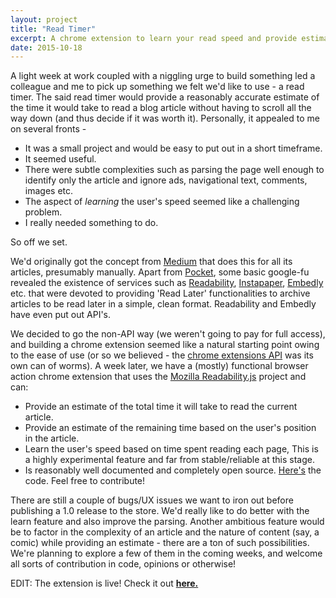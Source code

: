 ```yaml
---
layout: project
title: "Read Timer"
excerpt: A chrome extension to learn your read speed and provide estimates of article read times.
date: 2015-10-18
---
```


A light week at work coupled with a niggling urge to build something led a colleague and me to pick up something we felt we'd like to use - a read timer. The said read timer would provide a reasonably accurate estimate of the time it would take to read a blog article without having to scroll all the way down (and thus decide if it was worth it). Personally, it appealed to me on several fronts - 
<ul>
	<li> It was a small project and would be easy to put out in a short timeframe.</li>
	<li> It seemed useful.</li>
	<li> There were subtle complexities such as parsing the page well enough to identify only the article and ignore ads, navigational text, comments, images etc.</li>
	<li> The aspect of <i>learning</i> the user's speed seemed like a challenging problem. </li>
	<li> I really needed something to do. </li>
</ul>

So off we set.

We'd originally got the concept from <a href="www.medium.com">Medium</a> that does this for all its articles, presumably manually. Apart from <a href="https://getpocket.com/">Pocket</a>, some basic google-fu revealed the existence of services such as <a href="https://www.readability.com/">Readability</a>, <a href="https://www.instapaper.com/">Instapaper</a>, <a href="http://embed.ly/">Embedly</a> etc. that were devoted to providing 'Read Later' functionalities to archive articles to be read later in a simple, clean format. Readability and Embedly have even put out API's.<br/>

We decided to go the non-API way (we weren't going to pay for full access), and building a chrome extension seemed like a natural starting point owing to the ease of use (or so we believed - the <a href="https://developer.chrome.com/extensions">chrome extensions API</a> was its own can of worms). A week later, we have a (mostly) functional browser action chrome extension that uses the <a href="https://github.com/mozilla/readability">Mozilla Readability.js</a> project and can:
<ul>
	<li> Provide an estimate of the total time it will take to read the current article.</li>
	<li> Provide an estimate of the remaining time based on the user's position in the article.</li>
	<li> Learn the user's speed based on time spent reading each page, This is a highly experimental feature and far from stable/reliable at this stage.</li>
	<li> Is reasonably well documented and completely open source. <a href="https://github.com/virajprabhu/read-timer">Here's</a> the code. Feel free to contribute! </li>
</ul>

There are still a couple of bugs/UX issues we want to iron out before publishing a 1.0 release to the store. We'd really like to do better with the learn feature and also improve the parsing. Another ambitious feature would be to factor in the complexity of an article and the nature of content (say, a comic) while providing an estimate - there are a ton of such possibilities. We're planning to explore a few of them in the coming weeks, and welcome all sorts of contribution in code, opinions or otherwise!

EDIT: The extension is live! Check it out <a href="https://chrome.google.com/webstore/detail/read-timer/ojcneamhcbpginfcagjnmeeegbhpngdk?utm_source=chrome-app-launcher-info-dialog"><b>here.</b></a>